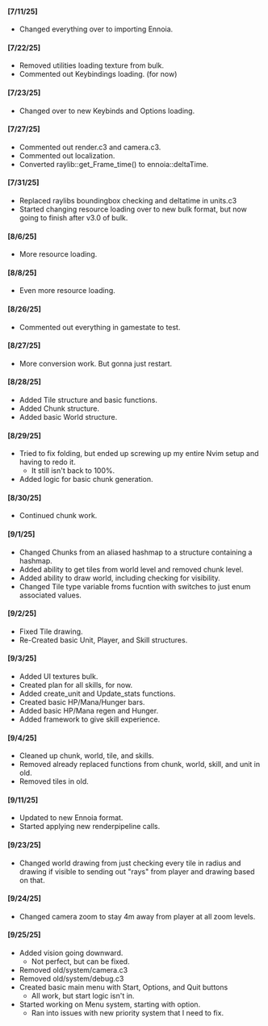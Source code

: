 
#### [7/11/25]
- Changed everything over to importing Ennoia.

#### [7/22/25]
- Removed utilities loading texture from bulk.
- Commented out Keybindings loading. (for now)

#### [7/23/25]
- Changed over to new Keybinds and Options loading.

#### [7/27/25]
- Commented out render.c3 and camera.c3.
- Commented out localization.
- Converted raylib::get_Frame_time() to ennoia::deltaTime.

#### [7/31/25]
- Replaced raylibs boundingbox checking and deltatime in units.c3
- Started changing resource loading over to new bulk format, but now going to finish after v3.0 of bulk.

#### [8/6/25]
- More resource loading.

#### [8/8/25]
- Even more resource loading.

#### [8/26/25]
- Commented out everything in gamestate to test.

#### [8/27/25]
- More conversion work. But gonna just restart.

#### [8/28/25]
- Added Tile structure and basic functions.
- Added Chunk structure.
- Added basic World structure.

#### [8/29/25]
- Tried to fix folding, but ended up screwing up my entire Nvim setup and having to redo it.
  - It still isn't back to 100%.
- Added logic for basic chunk generation.

#### [8/30/25]
- Continued chunk work.

#### [9/1/25]
- Changed Chunks from an aliased hashmap to a structure containing a hashmap.
- Added ability to get tiles from world level and removed chunk level.
- Added ability to draw world, including checking for visibility.
- Changed Tile type variable froms fucntion with switches to just enum associated values.

#### [9/2/25]
- Fixed Tile drawing.
- Re-Created basic Unit, Player, and Skill structures.

#### [9/3/25]
- Added UI textures bulk.
- Created plan for all skills, for now.
- Added create_unit and Update_stats functions.
- Created basic HP/Mana/Hunger bars.
- Added basic HP/Mana regen and Hunger.
- Added framework to give skill experience.

#### [9/4/25]
- Cleaned up chunk, world, tile, and skills.
- Removed already replaced functions from chunk, world, skill, and unit in old.
- Removed tiles in old.

#### [9/11/25]
- Updated to new Ennoia format.
- Started applying new renderpipeline calls.

#### [9/23/25]
- Changed world drawing from just checking every tile in radius and drawing if visible to sending out "rays" from player and drawing based on that.

#### [9/24/25]
- Changed camera zoom to stay 4m away from player at all zoom levels.

#### [9/25/25]
- Added vision going downward.
  - Not perfect, but can be fixed.
- Removed old/system/camera.c3
- Removed old/system/debug.c3
- Created basic main menu with Start, Options, and Quit buttons
  - All work, but start logic isn't in.
- Started working on Menu system, starting with option.
  - Ran into issues with new priority system that I need to fix.

